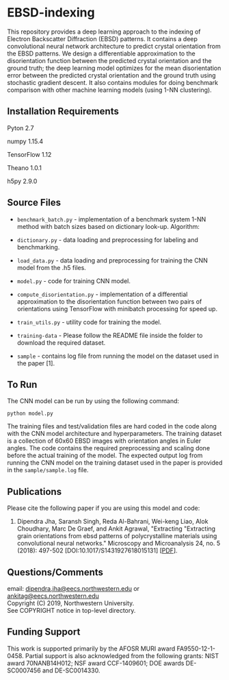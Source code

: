 # EBSD-indexing

This repository provides a deep learning approach to the indexing of Electron Backscatter Diffraction (EBSD) patterns. It contains a deep convolutional neural network architecture to predict crystal orientation from the EBSD patterns. We design a differentiable approximation to the disorientation function between the predicted crystal orientation and the ground truth; the deep learning model optimizes for the mean disorientation error between the predicted crystal orientation and the ground truth using stochastic gradient descent.
It also contains modules for doing benchmark comparison with other machine learning models (using 1-NN clustering).


## Installation Requirements

Pyton 2.7

numpy 1.15.4

TensorFlow 1.12

Theano 1.0.1

h5py 2.9.0

## Source Files

* `benchmark_batch.py` - implementation of a benchmark system 1-NN method with batch sizes based on dictionary look-up.
Algorithm:

* `dictionary.py` - data loading and preprocessing for labeling and benchmarking.

* `load_data.py` - data loading and preprocessing for training the CNN model from the .h5 files.

* `model.py` - code for training CNN model.

* `compute_disorientation.py` - implementation of a differential approximation to the disorientation function between two pairs of orientations using TensorFlow with minibatch processing for speed up.
* `train_utils.py` - utility code for training the model.

* `training-data` - Please follow the README file inside the folder to download the required dataset.

* `sample` - contains log file from running the model on the dataset used in the paper [1].

## To Run

The CNN model can be run by using the following command:

`python model.py`

The training files and test/validation files are hard coded in the code along with the CNN model architecture and hyperparameters. The training dataset is a collection of 60x60 EBSD images with orientation angles in Euler angles. The code contains the required preprocessing and scaling done before the actual training of the model. The expected output log from running the CNN model on the training dataset used in the paper is provided in the `sample/sample.log` file.



## Publications

Please cite the following paper if you are using this model and code:

1. Dipendra Jha, Saransh Singh, Reda Al-Bahrani, Wei-keng Liao, Alok Choudhary, Marc De Graef, and Ankit Agrawal, "Extracting "Extracting grain orientations from ebsd patterns of polycrystalline materials using convolutional neural networks." Microscopy and Microanalysis 24, no. 5 (2018): 497-502 [DOI:10.1017/S1431927618015131] [<a href="https://www.cambridge.org/core/services/aop-cambridge-core/content/view/4B97FCE81ED02FE7F22148500FD24868/S1431927618015131a.pdf/extracting_grain_orientations_from_ebsd_patterns_of_polycrystalline_materials_using_convolutional_neural_networks.pdf">PDF</a>].


## Questions/Comments

email: dipendra.jha@eecs.northwestern.edu or ankitag@eecs.northwestern.edu</br>
Copyright (C) 2019, Northwestern University.<br/>
See COPYRIGHT notice in top-level directory.


## Funding Support

This work is supported primarily by the AFOSR MURI award FA9550-12-1-0458. Partial support is also acknowledged from the following grants: NIST award 70NANB14H012; NSF award CCF-1409601; DOE awards DE-SC0007456 and DE-SC0014330.
